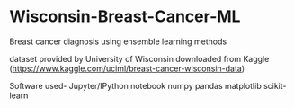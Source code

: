 # Wisconsin-Breast-Cancer-ML
Breast cancer diagnosis using ensemble learning methods

dataset provided by University of Wisconsin
downloaded from Kaggle (https://www.kaggle.com/uciml/breast-cancer-wisconsin-data)


Software used-
Jupyter/IPython notebook
numpy
pandas
matplotlib
scikit-learn
